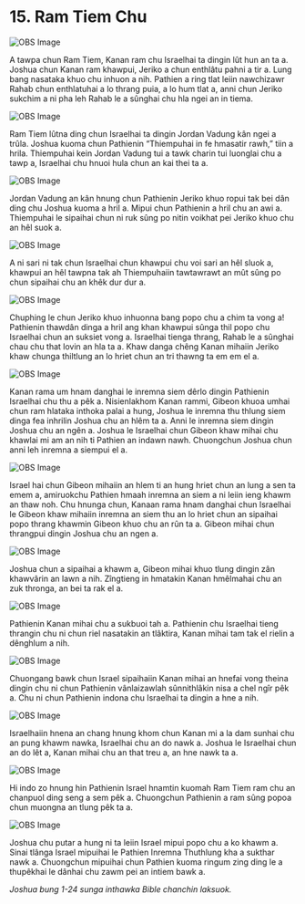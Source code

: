 # 15. Ram Tiem Chu

![OBS Image](https://cdn.door43.org/obs/jpg/360px/obs-en-15-01.jpg)

A tawpa chun Ram Tiem, Kanan ram chu Israelhai ta dingin lût hun an ta a. Joshua chun Kanan ram khawpui, Jeriko a chun enthlâtu pahni a tir a. Lung bang nasataka khuo chu inhuon a nih. Pathien a ring tlat leiin nawchizawr Rahab chun enthlatuhai a lo thrang puia, a lo hum tlat a, anni chun Jeriko sukchim a ni pha leh Rahab le a sûnghai chu hla ngei an in tiema.

![OBS Image](https://cdn.door43.org/obs/jpg/360px/obs-en-15-02.jpg)

Ram Tiem lûtna ding chun Israelhai ta dingin Jordan Vadung kân ngei a trûla. Joshua kuoma chun Pathienin “Thiempuhai in fe hmasatir rawh,” tiin a hrila. Thiempuhai kein Jordan Vadung tui a tawk charin tui luonglai chu a tawp a, Israelhai chu hnuoi hula chun an kai thei ta a.

![OBS Image](https://cdn.door43.org/obs/jpg/360px/obs-en-15-03.jpg)

Jordan Vadung an kân hnung chun Pathienin Jeriko khuo ropui tak bei dân ding chu Joshua kuoma a hril a. Mipui chun Pathienin a hril chu an awi a. Thiempuhai le sipaihai chun ni ruk sûng po nitin voikhat pei Jeriko khuo chu an hêl suok a.

![OBS Image](https://cdn.door43.org/obs/jpg/360px/obs-en-15-04.jpg)

A ni sari ni tak chun Israelhai chun khawpui chu voi sari an hêl sluok a, khawpui an hêl tawpna tak ah Thiempuhaiin tawtawrawt an mût sûng po chun sipaihai chu an khêk dur dur a.

![OBS Image](https://cdn.door43.org/obs/jpg/360px/obs-en-15-05.jpg)

Chuphing le chun Jeriko khuo inhuonna bang popo chu a chim ta vong a! Pathienin thawdân dinga a hril ang khan khawpui sûnga thil popo chu Israelhai chun an suksiet vong a. Israelhai tienga thrang, Rahab le a sûnghai chau chu that lovin an hla ta a. Khaw danga chêng Kanan mihaiin Jeriko khaw chunga thiltlung an lo hriet chun an tri thawng ta em em el a.

![OBS Image](https://cdn.door43.org/obs/jpg/360px/obs-en-15-06.jpg)

Kanan rama um hnam danghai le inremna siem dêrlo dingin Pathienin Israelhai chu thu a pêk a. Nisienlakhom Kanan rammi, Gibeon khuoa umhai chun ram hlataka inthoka palai a hung, Joshua le inremna thu thlung siem dinga fea inhrilin Joshua chu an hlêm ta a. Anni le inremna siem dingin Joshua chu an ngên a. Joshua le Israelhai chun Gibeon khaw mihai chu khawlai mi am an nih ti Pathien an indawn nawh. Chuongchun Joshua chun anni leh inremna a siempui el a.

![OBS Image](https://cdn.door43.org/obs/jpg/360px/obs-en-15-07.jpg)

Israel hai chun Gibeon mihaiin an hlem ti an hung hriet chun an lung a sen ta emem a, amiruokchu Pathien hmaah inremna an siem a ni leiin ieng khawm an thaw noh. Chu hnunga chun, Kanaan rama hnam danghai chun Israelhai le Gibeon khaw mihaiin inremna an siem thu an lo hriet chun an sipaihai popo thrang khawmin Gibeon khuo chu an rûn ta a. Gibeon mihai chun thrangpui dingin Joshua chu an ngen a.

![OBS Image](https://cdn.door43.org/obs/jpg/360px/obs-en-15-08.jpg)

Joshua chun a sipaihai a khawm a, Gibeon mihai khuo tlung dingin zân khawvârin an lawn a nih. Zîngtieng in hmatakin Kanan hmêlmahai chu an zuk thronga, an bei ta rak el a.

![OBS Image](https://cdn.door43.org/obs/jpg/360px/obs-en-15-09.jpg)

Pathienin Kanan mihai chu a sukbuoi tah a. Pathienin chu Israelhai tieng thrangin chu ni chun riel nasatakin an tlâktira, Kanan mihai tam tak el rielin a dênghlum a nih.

![OBS Image](https://cdn.door43.org/obs/jpg/360px/obs-en-15-10.jpg)

Chuongang bawk chun Israel sipaihaiin Kanan mihai an hnefai vong theina dingin chu ni chun Pathienin vânlaizawlah sûnnithlâkin nisa a chel ngîr pêk a. Chu ni chun Pathienin indona chu Israelhai ta dingin a hne a nih.

![OBS Image](https://cdn.door43.org/obs/jpg/360px/obs-en-15-11.jpg)

Israelhaiin hnena an chang hnung khom chun Kanan mi a la dam sunhai chu an pung khawm nawka, Israelhai chu an do nawk a. Joshua le Israelhai chun an do lêt a, Kanan mihai chu an that treu a, an hne nawk ta a.

![OBS Image](https://cdn.door43.org/obs/jpg/360px/obs-en-15-12.jpg)

Hi indo zo hnung hin Pathienin Israel hnamtin kuomah Ram Tiem ram chu an chanpuol ding seng a sem pêk a. Chuongchun Pathienin a ram sûng popoa chun muongna an tlung pêk ta a.

![OBS Image](https://cdn.door43.org/obs/jpg/360px/obs-en-15-13.jpg)

Joshua chu putar a hung ni ta leiin Israel mipui popo chu a ko khawm a. Sinai tlânga Israel mipuihai le Pathien Inremna Thuthlung kha a sukthar nawk a. Chuongchun mipuihai chun Pathien kuoma ringum zing ding le a thupêkhai le dânhai chu zawm pei an intiem bawk a.

_Joshua bung 1-24 sunga inthawka Bible chanchin laksuok._
